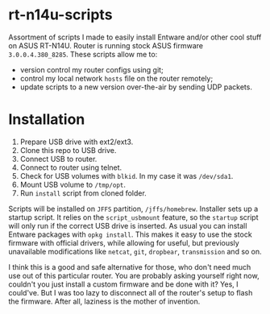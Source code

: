 # rt-n14u-scripts
Assortment of scripts I made to easily install Entware and/or other cool stuff on ASUS RT-N14U. Router is running stock ASUS firmware `3.0.0.4.380_8285`. These scripts allow me to:
- version control my router configs using git;
- control my local network `hosts` file on the router remotely;
- update scripts to a new version over-the-air by sending UDP packets.

# Installation
1. Prepare USB drive with ext2/ext3.
2. Clone this repo to USB drive.
3. Connect USB to router.
4. Connect to router using telnet.
5. Check for USB volumes with `blkid`. In my case it was `/dev/sda1`.
6. Mount USB volume to `/tmp/opt`.
7. Run `install` script from cloned folder.

Scripts will be installed on `JFFS` partition, `/jffs/homebrew`. Installer sets up a startup script. It relies on the `script_usbmount` feature, so the `startup` script will only run if the correct USB drive is inserted. As usual you can install Entware packages with `opkg install`. This makes it easy to use the stock firmware with official drivers, while allowing for useful, but previously unavailable modifications like `netcat`, `git`, `dropbear`, `transmission` and so on.

I think this is a good and safe alternative for those, who don't need much use out of this particular router. You are probably asking yourself right now, couldn't you just install a custom firmware and be done with it? Yes, I could've. But I was too lazy to disconnect all of the router's setup to flash the firmware. After all, laziness is the mother of invention.
